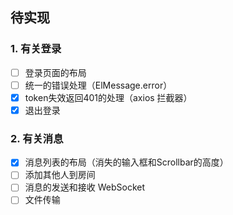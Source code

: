 ## 待实现

### 1. 有关登录

- [ ]  登录页面的布局
- [ ]  统一的错误处理（ElMessage.error）
- [x]  token失效返回401的处理（axios 拦截器）
- [x]  退出登录

### 2. 有关消息

- [x]  消息列表的布局（消失的输入框和Scrollbar的高度）
- [ ]  添加其他人到房间
- [ ]  消息的发送和接收 WebSocket
- [ ]  文件传输
